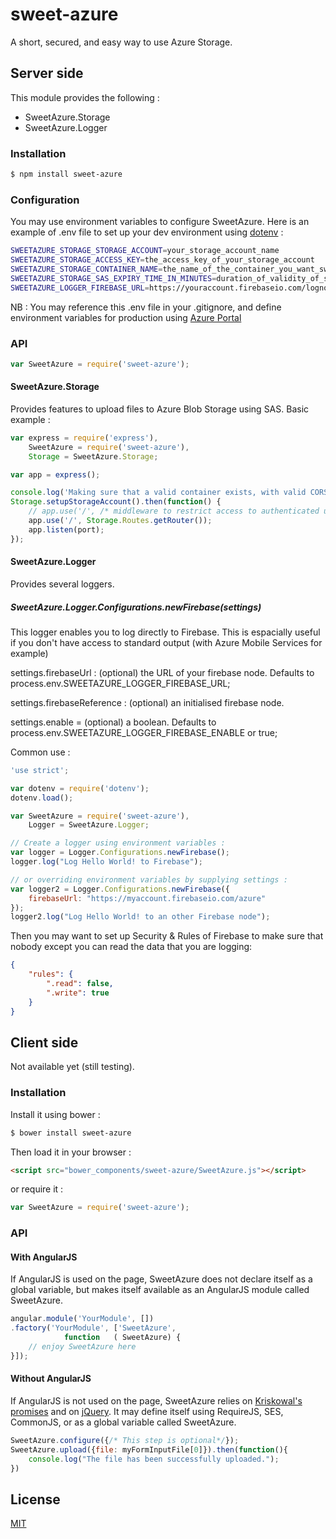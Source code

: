 # sweet-azure

A short, secured, and easy way to use Azure Storage.

## Server side

This module provides the following :

  * SweetAzure.Storage
  * SweetAzure.Logger


### Installation

```sh
$ npm install sweet-azure
```

### Configuration

You may use environment variables to configure SweetAzure. Here is an example of .env file to set up your dev environment using [dotenv](https://www.npmjs.com/package/dotenv "dotenv") :
```bash
SWEETAZURE_STORAGE_STORAGE_ACCOUNT=your_storage_account_name
SWEETAZURE_STORAGE_ACCESS_KEY=the_access_key_of_your_storage_account
SWEETAZURE_STORAGE_CONTAINER_NAME=the_name_of_the_container_you_want_sweet-azure_to_work_on
SWEETAZURE_STORAGE_SAS_EXPIRY_TIME_IN_MINUTES=duration_of_validity_of_sas_generated_by_sweet-azure
SWEETAZURE_LOGGER_FIREBASE_URL=https://youraccount.firebaseio.com/lognode
```
NB : You may reference this .env file in your .gitignore, and define environment variables for production using [Azure Portal](https://manage.windowsazure.com "azure portal")

### API

```js
var SweetAzure = require('sweet-azure');
```

#### SweetAzure.Storage
Provides features to upload files to Azure Blob Storage using SAS.
Basic example :
```js
var express = require('express'),
    SweetAzure = require('sweet-azure'),
    Storage = SweetAzure.Storage;

var app = express();

console.log('Making sure that a valid container exists, with valid CORS properties.');
Storage.setupStorageAccount().then(function() {
    // app.use('/', /* middleware to restrict access to authenticated users */);
    app.use('/', Storage.Routes.getRouter());
    app.listen(port);
});
```

#### SweetAzure.Logger
Provides several loggers.

##### SweetAzure.Logger.Configurations.newFirebase(settings)

This logger enables you to log directly to Firebase. This is espacially useful if you don't have access to standard output (with Azure Mobile Services for example)

settings.firebaseUrl : (optional) the URL of your firebase node.
Defaults to process.env.SWEETAZURE_LOGGER_FIREBASE_URL;

settings.firebaseReference : (optional) an initialised firebase node.

settings.enable = (optional) a boolean. Defaults to process.env.SWEETAZURE_LOGGER_FIREBASE_ENABLE or true;

Common use :
```js
'use strict';

var dotenv = require('dotenv');
dotenv.load();

var SweetAzure = require('sweet-azure'),
    Logger = SweetAzure.Logger;

// Create a logger using environment variables :
var logger = Logger.Configurations.newFirebase();
logger.log("Log Hello World! to Firebase");

// or overriding environment variables by supplying settings :
var logger2 = Logger.Configurations.newFirebase({
    firebaseUrl: "https://myaccount.firebaseio.com/azure"
});
logger2.log("Log Hello World! to an other Firebase node");
```
Then you may want to set up Security & Rules of Firebase to make  sure that nobody except you can read the data that you are logging:
```json
{
    "rules": {
        ".read": false,
        ".write": true
    }
}
```
## Client side

Not available yet (still testing).

### Installation
Install it using bower :
```sh
$ bower install sweet-azure
```
Then load it in your browser :
```html
<script src="bower_components/sweet-azure/SweetAzure.js"></script>
```
or require it :
```js
var SweetAzure = require('sweet-azure');
```

### API

#### With AngularJS
If AngularJS is used on the page, SweetAzure does not declare itself as a global variable, but makes itself available as an AngularJS module called SweetAzure.

```js
angular.module('YourModule', [])
.factory('YourModule', ['SweetAzure',
            function   ( SweetAzure) {
    // enjoy SweetAzure here
}]);
```

#### Without AngularJS
If AngularJS is not used on the page, SweetAzure relies on [Kriskowal's promises](https://github.com/kriskowal/q "q") and on [jQuery](https://github.com/jquery/jquery "jQuery"). It may define itself using RequireJS, SES, CommonJS, or as a global variable called SweetAzure.

```js
SweetAzure.configure({/* This step is optional*/});
SweetAzure.upload({file: myFormInputFile[0]}).then(function(){
    console.log("The file has been successfully uploaded.");
})
```

## License

[MIT](LICENSE)

